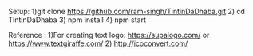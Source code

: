 Setup:
1)git clone https://github.com/ram-singh/TintinDaDhaba.git
2) cd TintinDaDhaba
3) npm install
4) npm start

Reference : 
1)For creating text logo:  https://supalogo.com/  or https://www.textgiraffe.com/
2) http://icoconvert.com/
